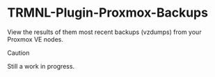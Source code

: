 # TRMNL-Plugin-Proxmox-Backups
View the results of them most recent backups (vzdumps) from your Proxmox VE nodes.

> [!CAUTION]
> Still a work in progress.
